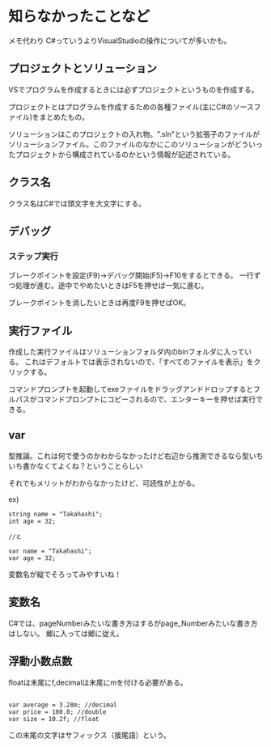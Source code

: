 # 知らなかったことなど

メモ代わり
C#っていうよりVisualStudioの操作についてが多いかも。

## プロジェクトとソリューション

VSでプログラムを作成するときには必ずプロジェクトというものを作成する。

プロジェクトとはプログラムを作成するための各種ファイル(主にC#のソースファイル)をまとめたもの。

ソリューションはこのプロジェクトの入れ物。".sln"という拡張子のファイルがソリューションファイル。このファイルのなかにこのソリューションがどういったプロジェクトから構成されているのかという情報が記述されている。

## クラス名

クラス名はC#では頭文字を大文字にする。

## デバッグ

### ステップ実行

ブレークポイントを設定(F9)→デバッグ開始(F5)→F10をするとできる。
一行ずつ処理が進む。途中でやめたいときはF5を押せば一気に進む。

ブレークポイントを消したいときは再度F9を押せばOK。

## 実行ファイル

作成した実行ファイルはソリューションフォルダ内のbinフォルダに入っている。
これはデフォルトでは表示されないので、「すべてのファイルを表示」をクリックする。

コマンドプロンプトを起動してexeファイルをドラッグアンドドロップするとフルパスがコマンドプロンプトにコピーされるので、エンターキーを押せば実行できる。


## var
型推論。これは何で使うのかわからなかったけど右辺から推測できるなら型いちいち書かなくてよくね？ということらしい

それでもメリットがわからなかったけど、可読性が上がる。

ex)

```
string name = "Takahashi";
int age = 32;

//と

var name = "Takahashi";
var age = 32;
```

変数名が縦でそろってみやすいね！

## 変数名

C#では、pageNumberみたいな書き方はするがpage_Numberみたいな書き方はしない。
郷に入っては郷に従え。

## 浮動小数点数

floatは末尾にf,decimalは末尾にmを付ける必要がある。

```

var average = 3.28m; //decimal
var price = 100.0; //double
var size = 10.2f; //float

```

この末尾の文字はサフィックス（接尾語）という。
